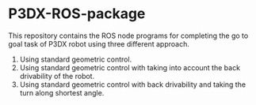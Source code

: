 # P3DX-ROS-package
This repository contains the ROS node programs for completing the go to goal task of P3DX robot using three different approach.
1. Using standard geometric control.
2. Using standard geometric control with taking into account the back drivability of the robot.
3. Using standard geometric control with back drivability and taking the turn along shortest angle.
